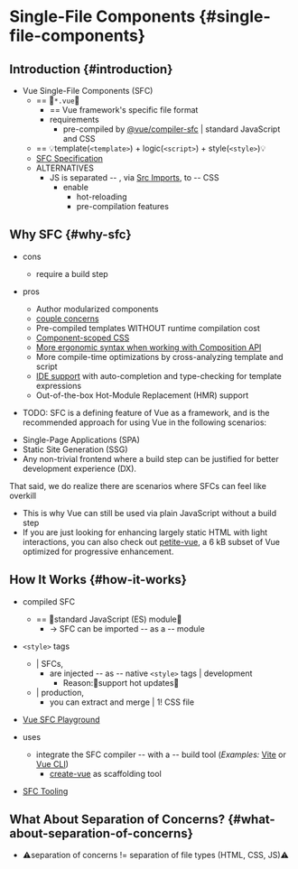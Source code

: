 # Single-File Components {#single-file-components}

## Introduction {#introduction}

* Vue Single-File Components (SFC)
  * == 👀`*.vue`👀
    * == Vue framework's specific file format
    * requirements
      * pre-compiled by [@vue/compiler-sfc](https://github.com/vuejs/core/tree/main/packages/compiler-sfc) | standard JavaScript and CSS
  * == 💡template(`<template>`) + logic(`<script>`) + style(`<style>`)💡
  * [SFC Specification](/vuejs-docs-v3/src/api/sfc-spec.md)
  * ALTERNATIVES
    * JS is separated -- , via [Src Imports](/api/sfc-spec#src-imports), to -- CSS
      * enable
        * hot-reloading
        * pre-compilation features

## Why SFC {#why-sfc}

* cons
  * require a build step
* pros
  - Author modularized components
  - [couple concerns](#what-about-separation-of-concerns-what-about-separation-of-concerns)
  - Pre-compiled templates WITHOUT runtime compilation cost
  - [Component-scoped CSS](/api/sfc-css-features)
  - [More ergonomic syntax when working with Composition API](/api/sfc-script-setup)
  - More compile-time optimizations by cross-analyzing template and script
  - [IDE support](/guide/scaling-up/tooling#ide-support) with auto-completion and type-checking for template expressions
  - Out-of-the-box Hot-Module Replacement (HMR) support

* TODO:
SFC is a defining feature of Vue as a framework, and is the recommended approach for using Vue in the following scenarios:

- Single-Page Applications (SPA)
- Static Site Generation (SSG)
- Any non-trivial frontend where a build step can be justified for better development experience (DX).

That said, we do realize there are scenarios where SFCs can feel like overkill
* This is why Vue can still be used via plain JavaScript without a build step
* If you are just looking for enhancing largely static HTML with light interactions, you can also check out [petite-vue](https://github.com/vuejs/petite-vue), 
a 6 kB subset of Vue optimized for progressive enhancement.

## How It Works {#how-it-works}

* compiled SFC
  * == 👀standard JavaScript (ES) module👀
    * -> SFC can be imported -- as a -- module

* `<style>` tags
  * | SFCs,
    * are injected -- as -- native `<style>` tags | development 
      * Reason:🧠support hot updates🧠
  * | production,
    * you can extract and merge | 1! CSS file

* [Vue SFC Playground](https://play.vuejs.org/)

* uses
  * integrate the SFC compiler -- with a -- build tool (_Examples:_ [Vite](https://vitejs.dev/) or [Vue CLI](http://cli.vuejs.org/))
    * [create-vue](https://github.com/vuejs/create-vue) as scaffolding tool
* [SFC Tooling](tooling)

## What About Separation of Concerns? {#what-about-separation-of-concerns}

* ⚠️separation of concerns != separation of file types (HTML, CSS, JS)⚠️
